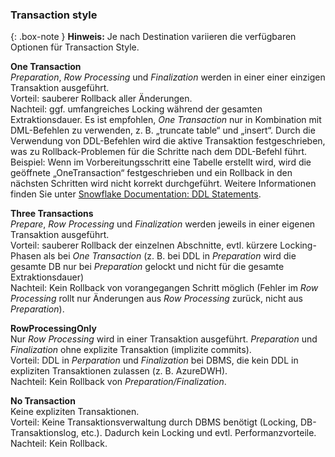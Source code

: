 
### Transaction style

{: .box-note }
**Hinweis:** Je nach Destination variieren die verfügbaren Optionen für Transaction Style.

**One Transaction**<br>
*Preparation*, *Row Processing* und *Finalization* werden in einer einer einzigen Transaktion ausgeführt.<br>
Vorteil: sauberer Rollback aller Änderungen.<br>
Nachteil: ggf. umfangreiches Locking während der gesamten Extraktionsdauer.
Es ist empfohlen, *One Transaction* nur in Kombination mit DML-Befehlen zu verwenden, z. B. „truncate table“ und „insert“.
Durch die Verwendung von DDL-Befehlen wird die aktive Transaktion festgeschrieben, was zu Rollback-Problemen für die Schritte nach dem DDL-Befehl führt.
Beispiel: Wenn im Vorbereitungsschritt eine Tabelle erstellt wird, wird die geöffnete „OneTransaction“ festgeschrieben und ein Rollback in den nächsten Schritten wird nicht korrekt durchgeführt.
Weitere Informationen finden Sie unter [Snowflake Documentation: DDL Statements](https://docs.snowflake.com/en/sql-reference/transactions#label-transactions-ddl).


**Three Transactions**<br>
*Prepare*, *Row Processing* und *Finalization* werden jeweils in einer eigenen Transaktion ausgeführt.<br>
Vorteil: sauberer Rollback der einzelnen Abschnitte, evtl. kürzere Locking-Phasen als bei *One Transaction* (z. B. bei DDL in *Preparation* wird die gesamte DB nur bei *Preparation* gelockt und nicht für die gesamte Extraktionsdauer)<br>
Nachteil: Kein Rollback von vorangegangen Schritt möglich (Fehler im *Row Processing* rollt nur Änderungen aus *Row Processing* zurück, nicht aus *Preparation*). 


**RowProcessingOnly**<br>
Nur *Row Processing* wird in einer Transaktion ausgeführt. *Preparation* und *Finalization* ohne explizite Transaktion (implizite commits).<br>
Vorteil: DDL in *Perparation* und *Finalization* bei DBMS, die kein DDL in expliziten Transaktionen zulassen (z. B. AzureDWH).<br>
Nachteil: Kein Rollback von *Preparation/Finalization*.


**No Transaction**<br>
Keine expliziten Transaktionen.<br>
Vorteil: Keine Transaktionsverwaltung durch DBMS benötigt (Locking, DB-Transaktionslog, etc.). Dadurch kein Locking und evtl. Performanzvorteile.<br>
Nachteil: Kein Rollback.
